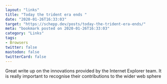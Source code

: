 ```yaml
---
layout: "links"
title: "Today the trident era ends "
date: "2020-01-26T16:33:03"
target: "https://schepp.dev/posts/today-the-trident-era-ends/"
meta: "bookmark posted on 2020-01-26T16:33:03"
category: "Links"
tags:
- Browsers
twitter: false
mastodon: false
twitterCard: false
---
```

Great write up on the innovations provided by the Internet Explorer team. It is really important to recognise their contributions to the wider web sphere 
